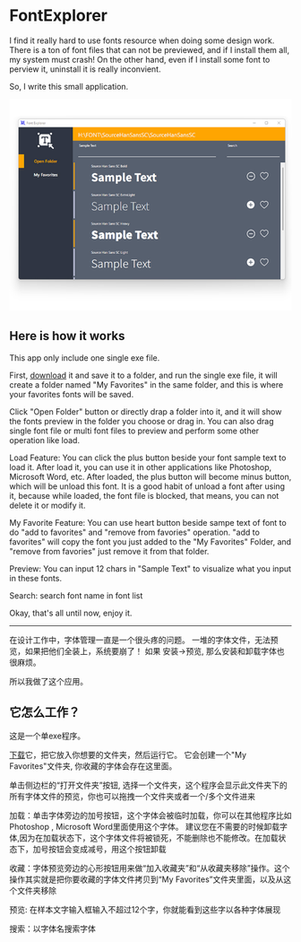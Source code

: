 # FontExplorer

I find it really hard to use fonts resource when doing some design work. There is a ton of font files that can not be previewed, and if I install them all, my system must crash! On the other hand, even if I install some font to perview it, uninstall it is really inconvient.

So, I write this small application.

![alt screesort](./screenshot.jpg)

## Here is how it works

This app only include one single exe file.

First, [download](https://github.com/jiwenyoung/FontExplorer/releases/download/First_Version_1.0.0/FontExplorer.zip) it and save it to a folder, and run the single exe file, it will create a folder named "My Favorites" in the same folder, and this is where your favorites fonts will be saved.

Click "Open Folder" button or directly drap a folder into it, and it will show the fonts preview in the folder you choose or drag in. You can also drag single font file or multi font files to preview and perform some other operation like load.

Load Feature: You can click the plus button beside your font sample text to load it. After load it, you can use it in other applications like Photoshop, Microsoft Word, etc. After loaded, the plus button will become minus button, which will be unload this font. It is a good habit of unload a font after using it, because while loaded, the font file is blocked, that means, you can not delete it or modify it.

My Favorite Feature: You can use heart button beside sampe text of font to do "add to favorites" and "remove from favories" operation. "add to favorites" will copy the font you just added to the "My Favorites" Folder, and "remove from favories" just remove it from that folder.

Preview: You can input 12 chars in "Sample Text" to visualize what you input in these fonts.

Search: search font name in font list

Okay, that's all until now, enjoy it.

---

在设计工作中，字体管理一直是一个很头疼的问题。 一堆的字体文件，无法预览，如果把他们全装上，系统要崩了！ 如果 安装->预览, 那么安装和卸载字体也很麻烦。

所以我做了这个应用。

## 它怎么工作？

这是一个单exe程序。

[下载](https://github.com/jiwenyoung/FontExplorer/releases/download/First_Version_1.0.0/FontExplorer.zip)它，把它放入你想要的文件夹，然后运行它。 它会创建一个"My Favorites"文件夹, 你收藏的字体会存在这里面。

单击侧边栏的“打开文件夹”按钮, 选择一个文件夹，这个程序会显示此文件夹下的所有字体文件的预览，你也可以拖拽一个文件夹或者一个/多个文件进来

加载：单击字体旁边的加号按钮，这个字体会被临时加载，你可以在其他程序比如Photoshop , Microsoft Word里面使用这个字体。 建议您在不需要的时候卸载字体,因为在加载状态下，这个字体文件将被锁死，不能删除也不能修改。在加载状态下，加号按钮会变成减号，用这个按钮卸载

收藏：字体预览旁边的心形按钮用来做“加入收藏夹”和“从收藏夹移除”操作。这个操作其实就是把你要收藏的字体文件拷贝到“My Favorites”文件夹里面，以及从这个文件夹移除

预览: 在样本文字输入框输入不超过12个字，你就能看到这些字以各种字体展现

搜索：以字体名搜索字体


